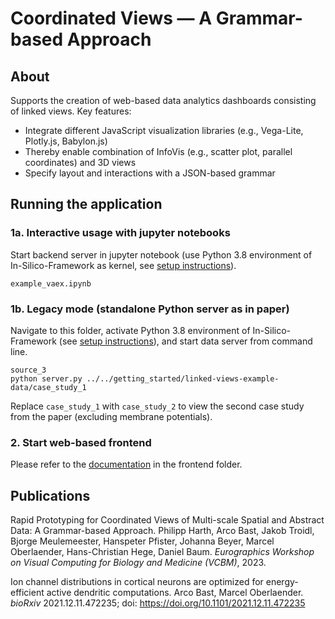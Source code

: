 # Coordinated Views — A Grammar-based Approach
## About

Supports the creation of web-based data analytics dashboards consisting of linked views. Key features:
- Integrate different JavaScript visualization libraries (e.g., Vega-Lite, Plotly.js, Babylon.js)
- Thereby enable combination of InfoVis (e.g., scatter plot, parallel coordinates) and 3D views
- Specify layout and interactions with a JSON-based grammar


## Running the application

### 1a. Interactive usage with jupyter notebooks
Start backend server in jupyter notebook (use Python 3.8 environment of In-Silico-Framework as kernel, see [setup instructions](../../installer/README.md)). 
```
example_vaex.ipynb
```

### 1b. Legacy mode (standalone Python server as in paper)
Navigate to this folder, activate Python 3.8 environment of In-Silico-Framework (see [setup instructions](../../installer/README.md)), and start data server from command line.
```
source_3
python server.py ../../getting_started/linked-views-example-data/case_study_1
```
Replace `case_study_1` with `case_study_2` to view the second case study from the paper (excluding membrane potentials).



### 2. Start web-based frontend
Please refer to the [documentation](frontend/README.md) in the frontend folder.


## Publications
Rapid Prototyping for Coordinated Views of Multi-scale Spatial and Abstract Data: A Grammar-based Approach.
Philipp Harth, Arco Bast, Jakob Troidl, Bjorge Meulemeester, Hanspeter Pfister, Johanna Beyer, Marcel Oberlaender, Hans-Christian Hege, Daniel Baum.
<i>Eurographics Workshop on Visual Computing for Biology and Medicine (VCBM)</i>, 2023.

Ion channel distributions in cortical neurons are optimized for energy-efficient active dendritic computations. Arco Bast, Marcel Oberlaender. <i>bioRxiv</i> 2021.12.11.472235; doi: https://doi.org/10.1101/2021.12.11.472235
